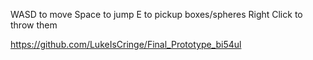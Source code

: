 WASD to move
Space to jump
E to pickup boxes/spheres
Right Click to throw them
 
https://github.com/LukeIsCringe/Final_Prototype_bi54ul